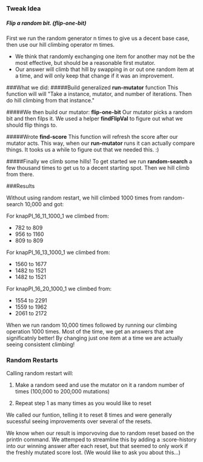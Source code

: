 ### Tweak Idea
##### Flip a random bit. (flip-one-bit)
First we run the random generator n times to give us a decent base case, then use our hill climbing operator m times.
* We think that randomly exchanging one item for another may not be the most effective, but should be a reasonable first mutator.
* Our answer will climb that hill by swapping in or out one random item at a time, and will only keep that change if it was an improvement.


###What we did:
#####Build generalized **run-mutator** function
This function will will "Take a instance, mutator, and number of iterations. Then do hill climbing from that instance."

#####We then build our mutator: **flip-one-bit** 
Our mutator picks a random bit and then filps it. We used a helper **findFlipVal** to figure out what we should flip things to.

#####Wrote **find-score**
This function will refresh the score after our mutator acts. This way, when our **run-mutator** runs it can actually compare things. It tooks us a while to figure out that we needed this. :)

#####Finally we climb some hills!
To get started we run **random-search** a few thousand times to get us to a decent starting spot. Then we hill climb from there.



###Results

Without using random restart, we hill climbed 1000 times from random-search 10,000 and got:

For knapPI_16_11_1000_1 we climbed from:
* 782 to 809
* 956 to 1160
* 809 to 809

For knapPI_16_13_1000_1 we climbed from:
* 1560 to 1677
* 1482 to 1521
* 1482 to 1521

For knapPI_16_20_1000_1 we climbed from:
* 1554 to 2291
* 1559 to 1962
* 2061 to 2172

When we run random 10,000 times followed by running our climbing operation 1000 times. Most of the time, we get an answers that are significatnly better! By changing just one item at a time we are actually seeing consistent climbing!



### Random Restarts
Calling random restart will: 

1. Make a random seed and use the mutator on it a random number of times (100,000 to 200,000 mutations)

2. Repeat step 1 as many times as you would like to reset

We called our funtion, telling it to reset 8 times and were generally sucessful seeing improvements over several of the resets.

We know when our result is imporvoving due to random reset based on the println command. We attemped to streamline this by adding a :score-history into our winning answer after each reset, but that seemed to only work if the freshly mutated score lost. (We would like to ask you about this...)
